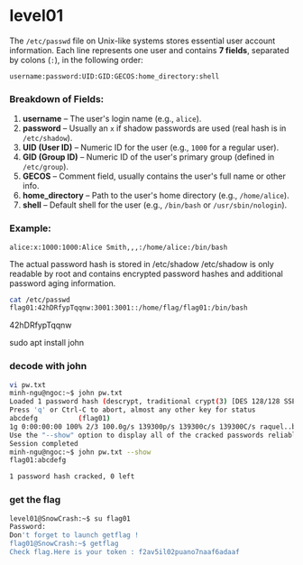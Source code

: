 # level01

The `/etc/passwd` file on Unix-like systems stores essential user account information. Each line represents one user and contains **7 fields**, separated by colons (`:`), in the following order:

```
username:password:UID:GID:GECOS:home_directory:shell
```

### Breakdown of Fields:

1. **username** – The user's login name (e.g., `alice`).
2. **password** – Usually an `x` if shadow passwords are used (real hash is in `/etc/shadow`).
3. **UID (User ID)** – Numeric ID for the user (e.g., `1000` for a regular user).
4. **GID (Group ID)** – Numeric ID of the user's primary group (defined in `/etc/group`).
5. **GECOS** – Comment field, usually contains the user's full name or other info.
6. **home_directory** – Path to the user's home directory (e.g., `/home/alice`).
7. **shell** – Default shell for the user (e.g., `/bin/bash` or `/usr/sbin/nologin`).

### Example:
```
alice:x:1000:1000:Alice Smith,,,:/home/alice:/bin/bash
```

The actual password hash is stored in /etc/shadow
/etc/shadow is only readable by root and contains encrypted password hashes and additional password aging information.


```bash
cat /etc/passwd
flag01:42hDRfypTqqnw:3001:3001::/home/flag/flag01:/bin/bash
```

42hDRfypTqqnw

sudo apt install john

### decode with john
```bash
vi pw.txt
minh-ngu@ngoc:~$ john pw.txt 
Loaded 1 password hash (descrypt, traditional crypt(3) [DES 128/128 SSE2-16])
Press 'q' or Ctrl-C to abort, almost any other key for status
abcdefg          (flag01)
1g 0:00:00:00 100% 2/3 100.0g/s 139300p/s 139300c/s 139300C/s raquel..bigman
Use the "--show" option to display all of the cracked passwords reliably
Session completed
minh-ngu@ngoc:~$ john pw.txt --show
flag01:abcdefg

1 password hash cracked, 0 left
```

### get the flag
```bash
level01@SnowCrash:~$ su flag01
Password: 
Don't forget to launch getflag !
flag01@SnowCrash:~$ getflag
Check flag.Here is your token : f2av5il02puano7naaf6adaaf
```